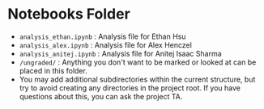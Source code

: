 # Notebooks Folder

- `analysis_ethan.ipynb` : Analysis file for Ethan Hsu
- `analysis_alex.ipynb` : Analysis file for Alex Henczel
- `analysis_anitej.ipynb` : Analysis file for Anitej Isaac Sharma
- `/ungraded/` : Anything you don't want to be marked or looked at can be placed in this folder.
- You may add additional subdirectories within the current structure, but try to avoid creating any directories in the project root. If you have questions about this, you can ask the project TA.
